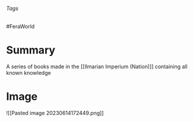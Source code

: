 ###### Tags

#FeraWorld

# Summary
A series of books made in the [[Ilmarian Imperium (Nation)]] containing all known knowledge
# Image
![[Pasted image 20230614172449.png]]